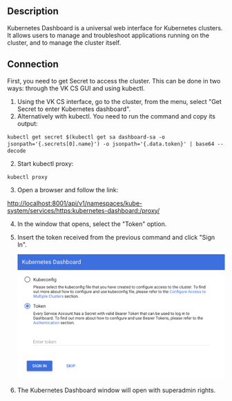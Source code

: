 ## Description

Kubernetes Dashboard is a universal web interface for Kubernetes clusters. It allows users to manage and troubleshoot applications running on the cluster, and to manage the cluster itself.

## Connection

First, you need to get Secret to access the cluster. This can be done in two ways: through the VK CS GUI and using kubectl.

1.  Using the VK CS interface, go to the cluster, from the menu, select "Get Secret to enter Kubernetes dashboard".
2.  Alternatively with kubectl. You need to run the command and copy its output:

```
kubectl get secret $(kubectl get sa dashboard-sa -o jsonpath='{.secrets[0].name}') -o jsonpath='{.data.token}' | base64 --decode
```

2.  Start kubectl proxy:

```
kubectl proxy
```

3.  Open a browser and follow the link:

[http://localhost:8001/api/v1/namespaces/kube-system/services/https:kubernetes-dashboard:/proxy/](http://localhost:8001/api/v1/namespaces/kube-system/services/https:kubernetes-dashboard:/proxy/)

4.  In the window that opens, select the "Token" option.
5.  Insert the token received from the previous command and click "Sign In".

    ![](./assets/1598991200265-1598991200264.png)

6.  The Kubernetes Dashboard window will open with superadmin rights.

